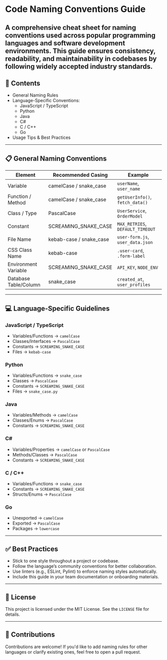 # Code Naming Conventions Guide

A comprehensive cheat sheet for naming conventions used across popular programming languages and software development environments. This guide ensures consistency, readability, and maintainability in codebases by following widely accepted industry standards.
---

## 📘 Contents

- General Naming Rules
- Language-Specific Conventions:
  - JavaScript / TypeScript
  - Python
  - Java
  - C#
  - C / C++
  - Go
- Usage Tips & Best Practices

---

## 📋 General Naming Conventions

| Element                 | Recommended Casing       | Example                        |
|-------------------------|--------------------------|--------------------------------|
| Variable                | camelCase / snake_case   | `userName`, `user_name`        |
| Function / Method       | camelCase / snake_case   | `getUserInfo()`, `fetch_data()`|
| Class / Type            | PascalCase               | `UserService`, `OrderModel`    |
| Constant                | SCREAMING_SNAKE_CASE     | `MAX_RETRIES`, `DEFAULT_TIMEOUT` |
| File Name               | kebab-case / snake_case  | `user-form.js`, `user_data.json` |
| CSS Class Name          | kebab-case               | `.user-card`, `.form-label`    |
| Environment Variable    | SCREAMING_SNAKE_CASE     | `API_KEY`, `NODE_ENV`          |
| Database Table/Column   | snake_case               | `created_at`, `user_profiles`  |

---

## 💻 Language-Specific Guidelines

### JavaScript / TypeScript
- Variables/Functions → `camelCase`
- Classes/Interfaces → `PascalCase`
- Constants → `SCREAMING_SNAKE_CASE`
- Files → `kebab-case`

### Python
- Variables/Functions → `snake_case`
- Classes → `PascalCase`
- Constants → `SCREAMING_SNAKE_CASE`
- Files → `snake_case.py`

### Java
- Variables/Methods → `camelCase`
- Classes/Enums → `PascalCase`
- Constants → `SCREAMING_SNAKE_CASE`

### C#
- Variables/Properties → `camelCase` or `PascalCase`
- Methods/Classes → `PascalCase`
- Constants → `SCREAMING_SNAKE_CASE`

### C / C++
- Variables/Functions → `snake_case`
- Constants → `SCREAMING_SNAKE_CASE`
- Structs/Enums → `PascalCase`

### Go
- Unexported → `camelCase`
- Exported → `PascalCase`
- Packages → `lowercase`

---

## ✅ Best Practices

- Stick to one style throughout a project or codebase.
- Follow the language’s community conventions for better collaboration.
- Use linters (e.g., ESLint, Pylint) to enforce naming styles automatically.
- Include this guide in your team documentation or onboarding materials.

---

## 📄 License

This project is licensed under the MIT License. See the `LICENSE` file for details.

---

## 🙌 Contributions

Contributions are welcome! If you'd like to add naming rules for other languages or clarify existing ones, feel free to open a pull request.

